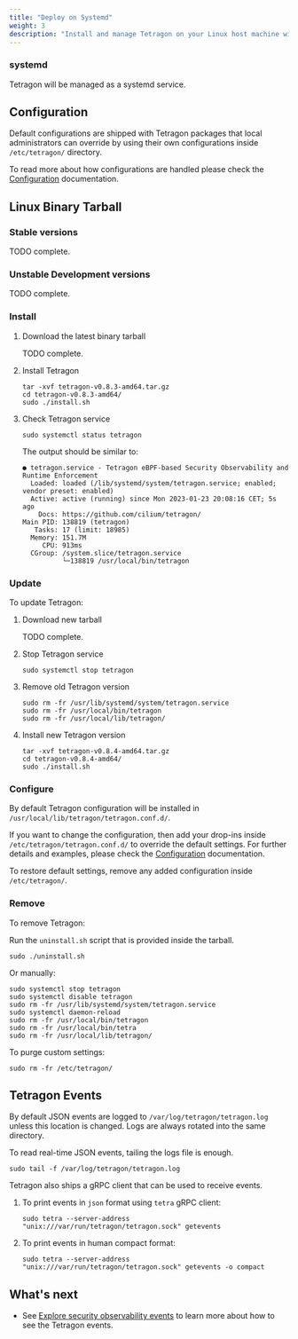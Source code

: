 ```yaml
---
title: "Deploy on Systemd"
weight: 3
description: "Install and manage Tetragon on your Linux host machine with systemd"
---
```


### systemd

Tetragon will be managed as a systemd service.

## Configuration

Default configurations are shipped with Tetragon packages that local administrators
can override by using their own configurations inside `/etc/tetragon/` directory.

To read more about how configurations are handled please check the
[Configuration](/docs/getting-started/configuration) documentation.

## Linux Binary Tarball

### Stable versions

TODO complete.

### Unstable Development versions

TODO complete.

### Install

1. Download the latest binary tarball

   TODO complete.

2. Install Tetragon

   ```shell
   tar -xvf tetragon-v0.8.3-amd64.tar.gz
   cd tetragon-v0.8.3-amd64/
   sudo ./install.sh
   ```

3. Check Tetragon service

   ```shell
   sudo systemctl status tetragon
   ```

   The output should be similar to:

   ```
   ● tetragon.service - Tetragon eBPF-based Security Observability and Runtime Enforcement
     Loaded: loaded (/lib/systemd/system/tetragon.service; enabled; vendor preset: enabled)
     Active: active (running) since Mon 2023-01-23 20:08:16 CET; 5s ago
       Docs: https://github.com/cilium/tetragon/
   Main PID: 138819 (tetragon)
      Tasks: 17 (limit: 18985)
     Memory: 151.7M
        CPU: 913ms
     CGroup: /system.slice/tetragon.service
             └─138819 /usr/local/bin/tetragon
   ```

### Update

To update Tetragon:

1. Download new tarball

   TODO complete.

2. Stop Tetragon service

   ```shell
   sudo systemctl stop tetragon
   ```

3. Remove old Tetragon version

   ```shell
   sudo rm -fr /usr/lib/systemd/system/tetragon.service
   sudo rm -fr /usr/local/bin/tetragon
   sudo rm -fr /usr/local/lib/tetragon/
   ```

4. Install new Tetragon version

   ```shell
   tar -xvf tetragon-v0.8.4-amd64.tar.gz
   cd tetragon-v0.8.4-amd64/
   sudo ./install.sh
   ```

### Configure

By default Tetragon configuration will be installed in
`/usr/local/lib/tetragon/tetragon.conf.d/`.

If you want to change the configuration, then add your drop-ins inside
`/etc/tetragon/tetragon.conf.d/` to override the default settings. For further
details and examples, please check the
[Configuration](/docs/getting-started/configuration) documentation.

To restore default settings, remove any added configuration inside
`/etc/tetragon/`.


### Remove

To remove Tetragon:

Run the `uninstall.sh` script that is provided inside the tarball.

   ```shell
   sudo ./uninstall.sh
   ```

Or manually:

   ```shell
   sudo systemctl stop tetragon
   sudo systemctl disable tetragon
   sudo rm -fr /usr/lib/systemd/system/tetragon.service
   sudo systemctl daemon-reload
   sudo rm -fr /usr/local/bin/tetragon
   sudo rm -fr /usr/local/bin/tetra
   sudo rm -fr /usr/local/lib/tetragon/
   ```

To purge custom settings:

   ```shell
   sudo rm -fr /etc/tetragon/
   ```

## Tetragon Events

By default JSON events are logged to `/var/log/tetragon/tetragon.log` unless this location is changed.
Logs are always rotated into the same directory.

To read real-time JSON events, tailing the logs file is enough.

   ```shell
   sudo tail -f /var/log/tetragon/tetragon.log
   ```

Tetragon also ships a gRPC client that can be used to receive events.

1. To print events in `json` format using `tetra` gRPC client:
   ```shell
   sudo tetra --server-address "unix:///var/run/tetragon/tetragon.sock" getevents
   ```

2. To print events in human compact format:
   ```shell
   sudo tetra --server-address "unix:///var/run/tetragon/tetragon.sock" getevents -o compact
   ```

## What's next

- See [Explore security observability events](/docs/getting-started/explore-security-observability-events/)
to learn more about how to see the Tetragon events.

